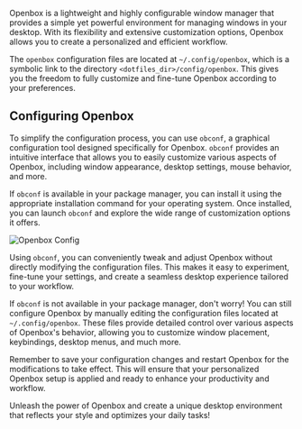 Openbox is a lightweight and highly configurable window manager that provides a simple yet powerful environment for managing windows in your desktop. With its flexibility and extensive customization options, Openbox allows you to create a personalized and efficient workflow.

The `openbox` configuration files are located at `~/.config/openbox`, which is a symbolic link to the directory `<dotfiles_dir>/config/openbox`. This gives you the freedom to fully customize and fine-tune Openbox according to your preferences.

## Configuring Openbox

To simplify the configuration process, you can use `obconf`, a graphical configuration tool designed specifically for Openbox. `obconf` provides an intuitive interface that allows you to easily customize various aspects of Openbox, including window appearance, desktop settings, mouse behavior, and more.

If `obconf` is available in your package manager, you can install it using the appropriate installation command for your operating system. Once installed, you can launch `obconf` and explore the wide range of customization options it offers.

![Openbox Config](https://raw.githubusercontent.com/wiki/ulises-jeremias/dotfiles/images/obconf.jpg)

Using `obconf`, you can conveniently tweak and adjust Openbox without directly modifying the configuration files. This makes it easy to experiment, fine-tune your settings, and create a seamless desktop experience tailored to your workflow.

If `obconf` is not available in your package manager, don't worry! You can still configure Openbox by manually editing the configuration files located at `~/.config/openbox`. These files provide detailed control over various aspects of Openbox's behavior, allowing you to customize window placement, keybindings, desktop menus, and much more.

Remember to save your configuration changes and restart Openbox for the modifications to take effect. This will ensure that your personalized Openbox setup is applied and ready to enhance your productivity and workflow.

Unleash the power of Openbox and create a unique desktop environment that reflects your style and optimizes your daily tasks!